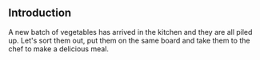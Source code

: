 ## Introduction

A new batch of vegetables has arrived in the kitchen and they are all piled up. Let's sort them out, put them on the same board and take them to the chef to make a delicious meal.
